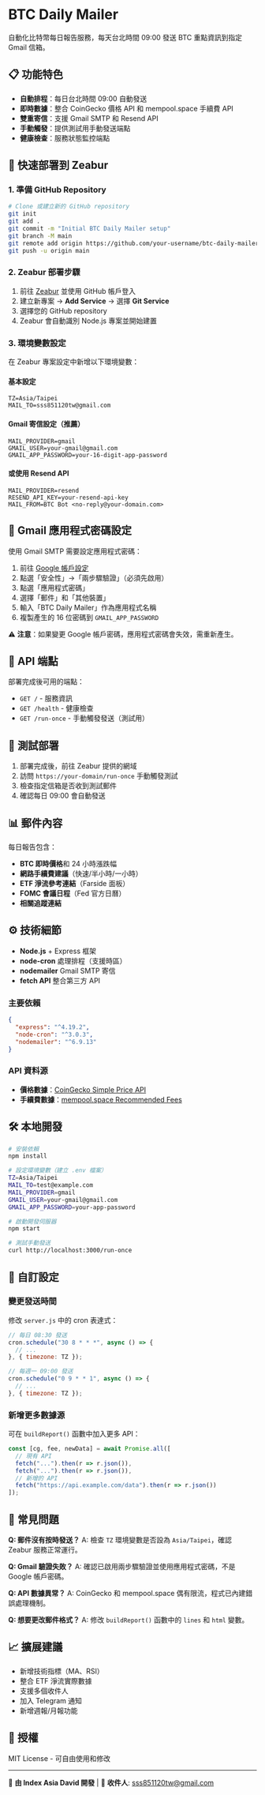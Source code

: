 # BTC Daily Mailer

自動化比特幣每日報告服務，每天台北時間 09:00 發送 BTC 重點資訊到指定 Gmail 信箱。

## 📋 功能特色

- **自動排程**：每日台北時間 09:00 自動發送
- **即時數據**：整合 CoinGecko 價格 API 和 mempool.space 手續費 API
- **雙重寄信**：支援 Gmail SMTP 和 Resend API
- **手動觸發**：提供測試用手動發送端點
- **健康檢查**：服務狀態監控端點

## 🚀 快速部署到 Zeabur

### 1. 準備 GitHub Repository

```bash
# Clone 或建立新的 GitHub repository
git init
git add .
git commit -m "Initial BTC Daily Mailer setup"
git branch -M main
git remote add origin https://github.com/your-username/btc-daily-mailer.git
git push -u origin main
```

### 2. Zeabur 部署步驟

1. 前往 [Zeabur](https://zeabur.com/) 並使用 GitHub 帳戶登入
2. 建立新專案 → **Add Service** → 選擇 **Git Service**
3. 選擇您的 GitHub repository
4. Zeabur 會自動識別 Node.js 專案並開始建置

### 3. 環境變數設定

在 Zeabur 專案設定中新增以下環境變數：

#### 基本設定
```
TZ=Asia/Taipei
MAIL_TO=sss851120tw@gmail.com
```

#### Gmail 寄信設定（推薦）
```
MAIL_PROVIDER=gmail
GMAIL_USER=your-gmail@gmail.com
GMAIL_APP_PASSWORD=your-16-digit-app-password
```

#### 或使用 Resend API
```
MAIL_PROVIDER=resend
RESEND_API_KEY=your-resend-api-key
MAIL_FROM=BTC Bot <no-reply@your-domain.com>
```

## 🔐 Gmail 應用程式密碼設定

使用 Gmail SMTP 需要設定應用程式密碼：

1. 前往 [Google 帳戶設定](https://myaccount.google.com/)
2. 點選「安全性」→「兩步驟驗證」（必須先啟用）
3. 點選「應用程式密碼」
4. 選擇「郵件」和「其他裝置」
5. 輸入「BTC Daily Mailer」作為應用程式名稱
6. 複製產生的 16 位密碼到 `GMAIL_APP_PASSWORD`

⚠️ **注意**：如果變更 Google 帳戶密碼，應用程式密碼會失效，需重新產生。

## 🔗 API 端點

部署完成後可用的端點：

- `GET /` - 服務資訊
- `GET /health` - 健康檢查
- `GET /run-once` - 手動觸發發送（測試用）

## 🧪 測試部署

1. 部署完成後，前往 Zeabur 提供的網域
2. 訪問 `https://your-domain/run-once` 手動觸發測試
3. 檢查指定信箱是否收到測試郵件
4. 確認每日 09:00 會自動發送

## 📊 郵件內容

每日報告包含：

- **BTC 即時價格**和 24 小時漲跌幅
- **網路手續費建議**（快速/半小時/一小時）
- **ETF 淨流參考連結**（Farside 面板）
- **FOMC 會議日程**（Fed 官方日曆）
- **相關追蹤連結**

## ⚙️ 技術細節

- **Node.js** + Express 框架
- **node-cron** 處理排程（支援時區）
- **nodemailer** Gmail SMTP 寄信
- **fetch API** 整合第三方 API

### 主要依賴

```json
{
  "express": "^4.19.2",
  "node-cron": "^3.0.3", 
  "nodemailer": "^6.9.13"
}
```

### API 資料源

- **價格數據**：[CoinGecko Simple Price API](https://api.coingecko.com/api/v3/simple/price)
- **手續費數據**：[mempool.space Recommended Fees](https://mempool.space/api/v1/fees/recommended)

## 🛠️ 本地開發

```bash
# 安裝依賴
npm install

# 設定環境變數（建立 .env 檔案）
TZ=Asia/Taipei
MAIL_TO=test@example.com
MAIL_PROVIDER=gmail
GMAIL_USER=your-gmail@gmail.com
GMAIL_APP_PASSWORD=your-app-password

# 啟動開發伺服器
npm start

# 測試手動發送
curl http://localhost:3000/run-once
```

## 🔧 自訂設定

### 變更發送時間

修改 `server.js` 中的 cron 表達式：

```javascript
// 每日 08:30 發送
cron.schedule("30 8 * * *", async () => {
  // ...
}, { timezone: TZ });

// 每週一 09:00 發送
cron.schedule("0 9 * * 1", async () => {
  // ...
}, { timezone: TZ });
```

### 新增更多數據源

可在 `buildReport()` 函數中加入更多 API：

```javascript
const [cg, fee, newData] = await Promise.all([
  // 現有 API
  fetch("...").then(r => r.json()),
  fetch("...").then(r => r.json()),
  // 新增的 API
  fetch("https://api.example.com/data").then(r => r.json())
]);
```

## 📝 常見問題

**Q: 郵件沒有按時發送？**
A: 檢查 `TZ` 環境變數是否設為 `Asia/Taipei`，確認 Zeabur 服務正常運行。

**Q: Gmail 驗證失敗？**
A: 確認已啟用兩步驟驗證並使用應用程式密碼，不是 Google 帳戶密碼。

**Q: API 數據異常？**
A: CoinGecko 和 mempool.space 偶有限流，程式已內建錯誤處理機制。

**Q: 想要更改郵件格式？**
A: 修改 `buildReport()` 函數中的 `lines` 和 `html` 變數。

## 📈 擴展建議

- 新增技術指標（MA、RSI）
- 整合 ETF 淨流實際數據
- 支援多個收件人
- 加入 Telegram 通知
- 新增週報/月報功能

## 📄 授權

MIT License - 可自由使用和修改

---

🎯 **由 Index Asia David 開發** | 📧 **收件人**: sss851120tw@gmail.com